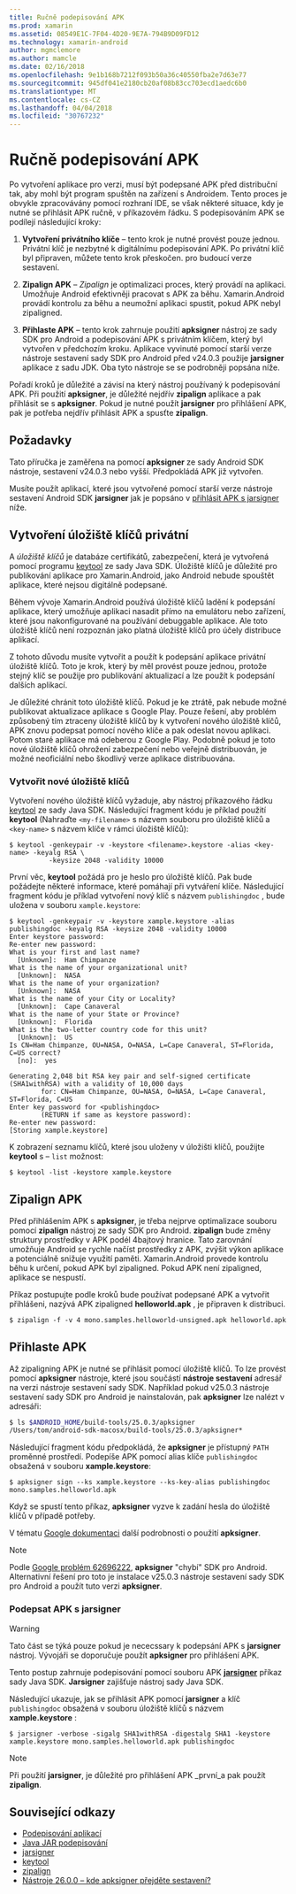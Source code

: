 ```yaml
---
title: Ručně podepisování APK
ms.prod: xamarin
ms.assetid: 08549E1C-7F04-4D20-9E7A-794B9D09FD12
ms.technology: xamarin-android
author: mgmclemore
ms.author: mamcle
ms.date: 02/16/2018
ms.openlocfilehash: 9e1b168b7212f093b50a36c40550fba2e7d63e77
ms.sourcegitcommit: 945df041e2180cb20af08b83cc703ecd1aedc6b0
ms.translationtype: MT
ms.contentlocale: cs-CZ
ms.lasthandoff: 04/04/2018
ms.locfileid: "30767232"
---
```

# <a name="manually-signing-the-apk"></a>Ručně podepisování APK


Po vytvoření aplikace pro verzi, musí být podepsané APK před distribuční tak, aby mohl být program spuštěn na zařízení s Androidem. Tento proces je obvykle zpracovávány pomocí rozhraní IDE, se však některé situace, kdy je nutné se přihlásit APK ručně, v příkazovém řádku. S podepisováním APK se podílejí následující kroky:

1.   **Vytvoření privátního klíče** &ndash; tento krok je nutné provést pouze jednou. Privátní klíč je nezbytné k digitálnímu podepisování APK.
    Po privátní klíč byl připraven, můžete tento krok přeskočen. pro budoucí verze sestavení.

2.   **Zipalign APK** &ndash; *Zipalign* je optimalizaci proces, který provádí na aplikaci. Umožňuje Android efektivněji pracovat s APK za běhu. Xamarin.Android provádí kontrolu za běhu a neumožní aplikaci spustit, pokud APK nebyl zipaligned.

3.  **Přihlaste APK** &ndash; tento krok zahrnuje použití **apksigner** nástroj ze sady SDK pro Android a podepisování APK s privátním klíčem, který byl vytvořen v předchozím kroku. Aplikace vyvinuté pomocí starší verze nástroje sestavení sady SDK pro Android před v24.0.3 použije **jarsigner** aplikace z sadu JDK. Oba tyto nástroje se se podrobněji popsána níže. 

Pořadí kroků je důležité a závisí na který nástroj používaný k podepisování APK. Při použití **apksigner**, je důležité nejdřív **zipalign** aplikace a pak přihlásit se s **apksigner**.  Pokud je nutné použít **jarsigner** pro přihlášení APK, pak je potřeba nejdřív přihlásit APK a spusťte **zipalign**. 



## <a name="prerequisites"></a>Požadavky

Tato příručka je zaměřena na pomocí **apksigner** ze sady Android SDK nástroje, sestavení v24.0.3 nebo vyšší. Předpokládá APK již vytvořen.

Musíte použít aplikací, které jsou vytvořené pomocí starší verze nástroje sestavení Android SDK **jarsigner** jak je popsáno v [přihlásit APK s jarsigner](#Sign_the_APK_with_jarsigner) níže.



## <a name="create-a-private-keystore"></a>Vytvoření úložiště klíčů privátní

A *úložiště klíčů* je databáze certifikátů, zabezpečení, která je vytvořená pomocí programu [keytool](https://docs.oracle.com/javase/8/docs/technotes/tools/unix/keytool.html) ze sady Java SDK. Úložiště klíčů je důležité pro publikování aplikace pro Xamarin.Android, jako Android nebude spouštět aplikace, které nejsou digitálně podepsané.

Během vývoje Xamarin.Android používá úložiště klíčů ladění k podepsání aplikace, který umožňuje aplikaci nasadit přímo na emulátoru nebo zařízení, které jsou nakonfigurované na používání debuggable aplikace.
Ale toto úložiště klíčů není rozpoznán jako platná úložiště klíčů pro účely distribuce aplikací.

Z tohoto důvodu musíte vytvořit a použít k podepsání aplikace privátní úložiště klíčů. Toto je krok, který by měl provést pouze jednou, protože stejný klíč se použije pro publikování aktualizací a lze použít k podepsání dalších aplikací.

Je důležité chránit toto úložiště klíčů. Pokud je ke ztrátě, pak nebude možné publikovat aktualizace aplikace s Google Play.
Pouze řešení, aby problém způsobený tím ztraceny úložiště klíčů by k vytvoření nového úložiště klíčů, APK znovu podepsat pomocí nového klíče a pak odeslat novou aplikaci. Potom staré aplikace má odeberou z Google Play. Podobně pokud je toto nové úložiště klíčů ohrožení zabezpečení nebo veřejně distribuován, je možné neoficiální nebo škodlivý verze aplikace distribuována.



### <a name="create-a-new-keystore"></a>Vytvořit nové úložiště klíčů

Vytvoření nového úložiště klíčů vyžaduje, aby nástroj příkazového řádku [keytool](https://docs.oracle.com/javase/8/docs/technotes/tools/unix/keytool.html) ze sady Java SDK. Následující fragment kódu je příklad použití **keytool** (Nahraďte `<my-filename>` s názvem souboru pro úložiště klíčů a `<key-name>` s názvem klíče v rámci úložiště klíčů):

```shell
$ keytool -genkeypair -v -keystore <filename>.keystore -alias <key-name> -keyalg RSA \
          -keysize 2048 -validity 10000
```

První věc, **keytool** požádá pro je heslo pro úložiště klíčů. Pak bude požádejte některé informace, které pomáhají při vytváření klíče. Následující fragment kódu je příklad vytvoření nový klíč s názvem `publishingdoc` , bude uložena v souboru `xample.keystore`:

```shell
$ keytool -genkeypair -v -keystore xample.keystore -alias publishingdoc -keyalg RSA -keysize 2048 -validity 10000
Enter keystore password:
Re-enter new password:
What is your first and last name?
  [Unknown]:  Ham Chimpanze
What is the name of your organizational unit?
  [Unknown]:  NASA
What is the name of your organization?
  [Unknown]:  NASA
What is the name of your City or Locality?
  [Unknown]:  Cape Canaveral
What is the name of your State or Province?
  [Unknown]:  Florida
What is the two-letter country code for this unit?
  [Unknown]:  US
Is CN=Ham Chimpanze, OU=NASA, O=NASA, L=Cape Canaveral, ST=Florida, C=US correct?
  [no]:  yes

Generating 2,048 bit RSA key pair and self-signed certificate (SHA1withRSA) with a validity of 10,000 days
        for: CN=Ham Chimpanze, OU=NASA, O=NASA, L=Cape Canaveral, ST=Florida, C=US
Enter key password for <publishingdoc>
        (RETURN if same as keystore password):
Re-enter new password:
[Storing xample.keystore]
```

K zobrazení seznamu klíčů, které jsou uloženy v úložišti klíčů, použijte **keytool** s &ndash; `list` možnost:

```shell
$ keytool -list -keystore xample.keystore
```


## <a name="zipalign-the-apk"></a>Zipalign APK

Před přihlášením APK s **apksigner**, je třeba nejprve optimalizace souboru pomocí **zipalign** nástroj ze sady SDK pro Android. **zipalign** bude změny struktury prostředky v APK podél 4bajtový hranice. Tato zarovnání umožňuje Android se rychle načíst prostředky z APK, zvýšit výkon aplikace a potenciálně snižuje využití paměti. Xamarin.Android provede kontrolu běhu k určení, pokud APK byl zipaligned. Pokud APK není zipaligned, aplikace se nespustí.

Příkaz postupujte podle kroků bude používat podepsané APK a vytvořit přihlášeni, nazývá APK zipaligned **helloworld.apk** , je připraven k distribuci.

```shell
$ zipalign -f -v 4 mono.samples.helloworld-unsigned.apk helloworld.apk
```


## <a name="sign-the-apk"></a>Přihlaste APK

Až zipaligning APK je nutné se přihlásit pomocí úložiště klíčů. To lze provést pomocí **apksigner** nástroje, které jsou součástí **nástroje sestavení** adresář na verzi nástroje sestavení sady SDK.  Například pokud v25.0.3 nástroje sestavení sady SDK pro Android je nainstalován, pak **apksigner** lze nalézt v adresáři:

```bash
$ ls $ANDROID_HOME/build-tools/25.0.3/apksigner
/Users/tom/android-sdk-macosx/build-tools/25.0.3/apksigner*
```

Následující fragment kódu předpokládá, že **apksigner** je přístupný `PATH` proměnné prostředí. Podepíše APK pomocí alias klíče `publishingdoc` obsažená v souboru **xample.keystore**:

```shell
$ apksigner sign --ks xample.keystore --ks-key-alias publishingdoc mono.samples.helloworld.apk
```

Když se spustí tento příkaz, **apksigner** vyzve k zadání hesla do úložiště klíčů v případě potřeby.

V tématu [Google dokumentaci](https://developer.android.com/studio/command-line/apksigner.html) další podrobnosti o použití **apksigner**.

> [!NOTE]
> Podle [Google problém 62696222](https://issuetracker.google.com/issues/62696222), **apksigner** "chybí" SDK pro Android. Alternativní řešení pro toto je instalace v25.0.3 nástroje sestavení sady SDK pro Android a použít tuto verzi **apksigner**.  


<a name="Sign_the_APK_with_jarsigner" />

### <a name="sign-the-apk-with-jarsigner"></a>Podepsat APK s jarsigner

> [!WARNING]
> Tato část se týká pouze pokud je nececssary k podepsání APK s **jarsigner** nástroj. Vývojáři se doporučuje použít **apksigner** pro přihlášení APK.

Tento postup zahrnuje podepisování pomocí souboru APK **[jarsigner](https://docs.oracle.com/javase/8/docs/technotes/tools/windows/jarsigner.html)** příkaz sady Java SDK.  **Jarsigner** zajišťuje nástroj sady Java SDK. 

Následující ukazuje, jak se přihlásit APK pomocí **jarsigner** a klíč `publishingdoc` obsažená v souboru úložiště klíčů s názvem **xample.keystore** :

```shell
$ jarsigner -verbose -sigalg SHA1withRSA -digestalg SHA1 -keystore xample.keystore mono.samples.helloworld.apk publishingdoc
```

> [!NOTE]
> Při použití **jarsigner**, je důležité pro přihlášení APK _první_a pak použít **zipalign**.  



## <a name="related-links"></a>Související odkazy

- [Podepisování aplikací](https://source.android.com/security/apksigning/)
- [Java JAR podepisování](https://docs.oracle.com/javase/8/docs/technotes~/jar/jar.html#Signed_JAR_File)
- [jarsigner](https://docs.oracle.com/javase/8/docs/technotes/tools/windows/jarsigner.html)
- [keytool](https://docs.oracle.com/javase/8/docs/technotes/tools/unix/keytool.html)
- [zipalign](https://developer.android.com/studio/command-line/zipalign.html)
- [Nástroje 26.0.0 – kde apksigner přejděte sestavení?](https://issuetracker.google.com/issues/62696222)
